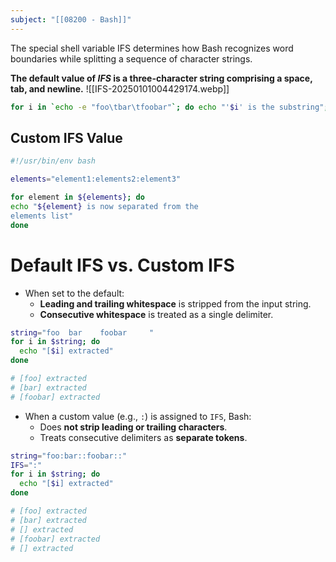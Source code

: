 ```yaml
---
subject: "[[08200 - Bash]]"
---
```

The special shell variable IFS determines how Bash recognizes word boundaries while splitting a sequence of character strings.

**The default value of _IFS_ is a three-character string comprising a space, tab, and newline.**
![[IFS-20250101004429174.webp]]

```bash
for i in `echo -e "foo\tbar\tfoobar"`; do echo "'$i' is the substring"; done
```

## Custom IFS Value

```bash
#!/usr/bin/env bash

elements="element1:elements2:element3"

for element in ${elements}; do
echo "${element} is now separated from the
elements list"
done
```

# Default IFS vs. Custom IFS

- When set to the default:
    - **Leading and trailing whitespace** is stripped from the input string.
    - **Consecutive whitespace** is treated as a single delimiter.

```bash
string="foo  bar    foobar     "
for i in $string; do
  echo "[$i] extracted"
done

# [foo] extracted
# [bar] extracted
# [foobar] extracted
```

- When a custom value (e.g., `:`) is assigned to `IFS`, Bash:
	- Does **not strip leading or trailing characters**.
	- Treats consecutive delimiters as **separate tokens**.

```bash
string="foo:bar::foobar::"
IFS=":"
for i in $string; do
  echo "[$i] extracted"
done

# [foo] extracted
# [bar] extracted
# [] extracted
# [foobar] extracted
# [] extracted
```
